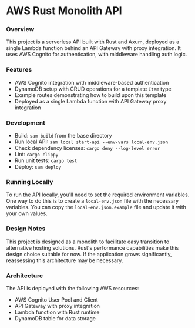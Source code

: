 # **AWS Rust Monolith API**

### Overview

This project is a serverless API built with Rust and Axum, deployed as a single Lambda function behind an API Gateway with proxy integration. It uses AWS Cognito for authentication, with middleware handling auth logic.

### Features

- AWS Cognito integration with middleware-based authentication
- DynamoDB setup with CRUD operations for a template `Item` type
- Example routes demonstrating how to build upon this template
- Deployed as a single Lambda function with API Gateway proxy integration

### Development

- Build: `sam build` from the base directory
- Run local API: `sam local start-api --env-vars local-env.json`
- Check dependency licenses: `cargo deny --log-level error`
- Lint: `cargo clippy`
- Run unit tests: `cargo test`
- Deploy: `sam deploy`

### Running Locally

To run the API locally, you'll need to set the required environment variables. One way to do this is to create a `local-env.json` file with the necessary variables. You can copy the `local-env.json.example` file and update it with your own values.

### Design Notes

This project is designed as a monolith to facilitate easy transition to alternative hosting solutions. Rust's performance capabilities make this design choice suitable for now. If the application grows significantly, reassessing this architecture may be necessary.

### Architecture

The API is deployed with the following AWS resources:

- AWS Cognito User Pool and Client
- API Gateway with proxy integration
- Lambda function with Rust runtime
- DynamoDB table for data storage
